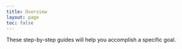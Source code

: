 ```yaml
---
title: Overview
layout: page
toc: false
---
```


These step-by-step guides will help you accomplish a specific goal.